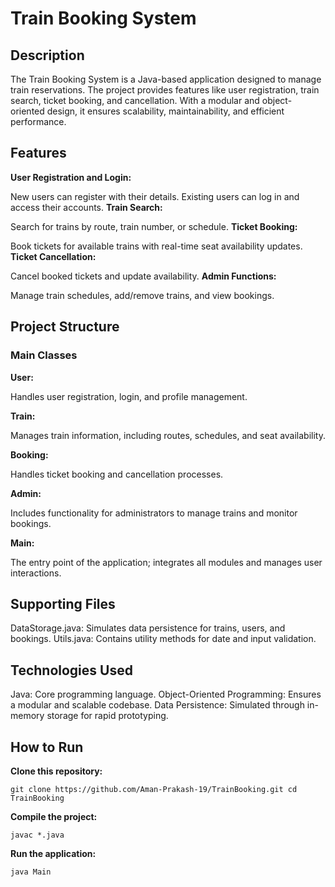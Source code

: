 # **Train Booking System**

## **Description**

The Train Booking System is a Java-based application designed to manage train reservations. The project provides features like user registration, train search, ticket booking, and cancellation. With a modular and object-oriented design, it ensures scalability, maintainability, and efficient performance.

## **Features**

**User Registration and Login:**

New users can register with their details.
Existing users can log in and access their accounts.
**Train Search:**

Search for trains by route, train number, or schedule.
**Ticket Booking:**

Book tickets for available trains with real-time seat availability updates.
**Ticket Cancellation:**

Cancel booked tickets and update availability.
**Admin Functions:**

Manage train schedules, add/remove trains, and view bookings.

## **Project Structure**

### **Main Classes**

**User:**

Handles user registration, login, and profile management.

**Train:**

Manages train information, including routes, schedules, and seat availability.

**Booking:**

Handles ticket booking and cancellation processes.

**Admin:**

Includes functionality for administrators to manage trains and monitor bookings.

**Main:**

The entry point of the application; integrates all modules and manages user interactions.

## **Supporting Files**

DataStorage.java: Simulates data persistence for trains, users, and bookings.
Utils.java: Contains utility methods for date and input validation.

## **Technologies Used**

Java: Core programming language.
Object-Oriented Programming: Ensures a modular and scalable codebase.
Data Persistence: Simulated through in-memory storage for rapid prototyping.

## **How to Run**

**Clone this repository:**

`git clone https://github.com/Aman-Prakash-19/TrainBooking.git
cd TrainBooking`

**Compile the project:**

`javac *.java`

**Run the application:**

`java Main`
